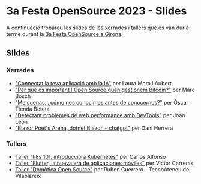 # 3a Festa OpenSource 2023 - Slides

A continuació trobareu les slides de les xerrades i tallers que es van dur a terme durant la <a href="https://hacktoberfest.geeks.cat" target="_blank">3a Festa OpenSource a Girona</a>.

## Slides

### Xerrades
- <a taget="_blank" href="slides/2023_10_21-hacktoberfest_girona.pdf">"Connectat la teva aplicació amb la IA"</a> per Laura Mora i Aubert
- <a taget="_blank" href="slides/Presentació Hacktoberfest - Bitcoin i Open Source.pdf">"Per què és important l'Open Source quan gestionem Bitcoin?"</a> per Marc Bosch
- <a taget="_blank" href="https://slides.com/oscartiendabeteta/me_suenas">"Me suenas, ¿cómo nos conocimos antes de conocernos?"</a> per Óscar Tienda Beteta
- <a taget="_blank" href="https://slides.com/joanleon/webperf-devtools-devfest-2023/">"Detectant problemes de web performance amb DevTools"</a> per Joan León
- <a taget="_blank" href="https://github.com/ctrl-alt-d/FOS2023">"Blazor Poet's Arena, dotnet Blazor + chatgpt"</a> per Dani Herrera

### Tallers
- <a taget="_blank" href="slides/20231021_gdg_girona_kubernetes_workshop.pdf">Taller "k8s 101, introducció a Kubernetes"</a> per Carlos Alfonso
- <a taget="_blank" href="slides/Flutter Development Roadmap.pptx">Taller "Flutter, la nueva era de aplicaciones móviles"</a> per Victor Carreras
- <a taget="_blank" href="slides/PresentacioHomeAssistantHacktoberFest.pdf">Taller "Domòtica Open Source"</a> per Ruben Guerrero - TecnoAteneu de Vilablareix
